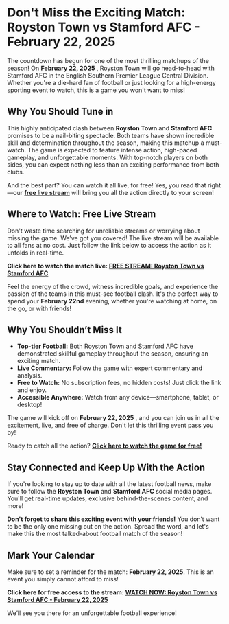 # Don't Miss the Exciting Match: Royston Town vs Stamford AFC - February 22, 2025

The countdown has begun for one of the most thrilling matchups of the season! On **February 22, 2025** , Royston Town will go head-to-head with Stamford AFC in the English Southern Premier League Central Division. Whether you're a die-hard fan of football or just looking for a high-energy sporting event to watch, this is a game you won't want to miss!

## Why You Should Tune in

This highly anticipated clash between **Royston Town** and **Stamford AFC** promises to be a nail-biting spectacle. Both teams have shown incredible skill and determination throughout the season, making this matchup a must-watch. The game is expected to feature intense action, high-paced gameplay, and unforgettable moments. With top-notch players on both sides, you can expect nothing less than an exciting performance from both clubs.

And the best part? You can watch it all live, for free! Yes, you read that right—our [**free live stream**](https://tinyurl.com/livestreamfreeo?st=Royston+Town+vs+Stamford+AFC&si=gh) will bring you all the action directly to your screen!

## Where to Watch: Free Live Stream

Don't waste time searching for unreliable streams or worrying about missing the game. We’ve got you covered! The live stream will be available to all fans at no cost. Just follow the link below to access the action as it unfolds in real-time.

**Click here to watch the match live: [FREE STREAM: Royston Town vs Stamford AFC](https://tinyurl.com/livestreamfreeo?st=Royston+Town+vs+Stamford+AFC&si=gh)**

Feel the energy of the crowd, witness incredible goals, and experience the passion of the teams in this must-see football clash. It's the perfect way to spend your **February 22nd** evening, whether you're watching at home, on the go, or with friends!

## Why You Shouldn’t Miss It

- **Top-tier Football:** Both Royston Town and Stamford AFC have demonstrated skillful gameplay throughout the season, ensuring an exciting match.
- **Live Commentary:** Follow the game with expert commentary and analysis.
- **Free to Watch:** No subscription fees, no hidden costs! Just click the link and enjoy.
- **Accessible Anywhere:** Watch from any device—smartphone, tablet, or desktop!

The game will kick off on **February 22, 2025** , and you can join us in all the excitement, live, and free of charge. Don't let this thrilling event pass you by!

Ready to catch all the action? **[Click here to watch the game for free!](https://tinyurl.com/livestreamfreeo?st=Royston+Town+vs+Stamford+AFC&si=gh)**

## Stay Connected and Keep Up With the Action

If you're looking to stay up to date with all the latest football news, make sure to follow the **Royston Town** and **Stamford AFC** social media pages. You'll get real-time updates, exclusive behind-the-scenes content, and more!

**Don't forget to share this exciting event with your friends!** You don’t want to be the only one missing out on the action. Spread the word, and let's make this the most talked-about football match of the season!

## Mark Your Calendar

Make sure to set a reminder for the match: **February 22, 2025**. This is an event you simply cannot afford to miss!

**Click here for free access to the stream: [WATCH NOW: Royston Town vs Stamford AFC - February 22, 2025](https://tinyurl.com/livestreamfreeo?st=Royston+Town+vs+Stamford+AFC&si=gh)**

We’ll see you there for an unforgettable football experience!
